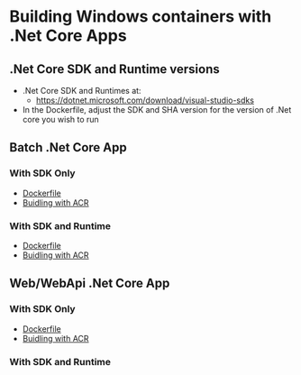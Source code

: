 # Building Windows containers with .Net Core Apps

## .Net Core SDK and Runtime versions

- .Net Core SDK and Runtimes at:
  - https://dotnet.microsoft.com/download/visual-studio-sdks
- In the Dockerfile, adjust the SDK and SHA version for the version of .Net core you wish to run

## Batch .Net Core App

### With SDK Only

- [Dockerfile](batchapp/Dockerfile)
- [Buidling with ACR](batchapp/buildbatchapp.sh)

### With SDK and Runtime

- [Dockerfile](batchapp/DockerfileFinal)
- [Buidling with ACR](batchapp/buildbatchappfinal.sh)


## Web/WebApi .Net Core App

### With SDK Only

- [Dockerfile](webapp/Dockerfile)
- [Buidling with ACR](webapp/buildbatchapp.sh)

### With SDK and Runtime
